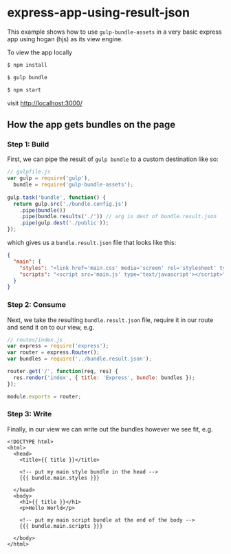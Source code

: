 # express-app-using-result-json

This example shows how to use `gulp-bundle-assets` in a very basic express app using hogan (hjs) as its view engine.

To view the app locally

```bash
$ npm install
```

```bash
$ gulp bundle
```

```bash
$ npm start
```

visit [http://localhost:3000/](http://localhost:3000/)

## How the app gets bundles on the page

### Step 1: Build

First, we can pipe the result of `gulp bundle` to a custom destination like so:

```js
// gulpfile.js
var gulp = require('gulp'),
  bundle = require('gulp-bundle-assets');
  
gulp.task('bundle', function() {
  return gulp.src('./bundle.config.js')
    .pipe(bundle())
    .pipe(bundle.results('./')) // arg is dest of bundle.result.json
    .pipe(gulp.dest('./public'));
});
```

which gives us a `bundle.result.json` file that looks like this:

```json
{
  "main": {
    "styles": "<link href='main.css' media='screen' rel='stylesheet' type='text/css'/>",
    "scripts": "<script src='main.js' type='text/javascript'></script>"
  }
}
```

### Step 2: Consume

Next, we take the resulting `bundle.result.json` file, require it in our route and send it on to our view, e.g. 

```js
// routes/index.js
var express = require('express');
var router = express.Router();
var bundles = require('../bundle.result.json');

router.get('/', function(req, res) {
  res.render('index', { title: 'Express', bundle: bundles });
});

module.exports = router;

```

### Step 3: Write

Finally, in our view we can write out the bundles however we see fit, e.g.

```
<!DOCTYPE html>
<html>
  <head>
    <title>{{ title }}</title>
    
    <!-- put my main style bundle in the head -->
    {{{ bundle.main.styles }}}
    
  </head>
  <body>
    <h1>{{ title }}</h1>
    <p>Hello World</p>
    
    <!-- put my main script bundle at the end of the body -->
    {{{ bundle.main.scripts }}}
    
  </body>
</html>
```